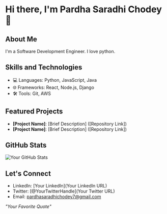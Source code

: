 # Hi there, I'm Pardha Saradhi Chodey 👋

## About Me
I'm a Software Development Engineer. I love python.

## Skills and Technologies
- 💻 Languages: Python, JavaScript, Java
- 🌐 Frameworks: React, Node.js, Django
- 🛠 Tools: Git, AWS

## Featured Projects
- **[Project Name]**: [Brief Description] ([Repository Link])
- **[Project Name]**: [Brief Description] ([Repository Link])

## GitHub Stats
![Your GitHub Stats](https://github-readme-stats.vercel.app/api?username=yourusername&show_icons=true)

## Let's Connect
- LinkedIn: [Your LinkedIn](Your LinkedIn URL)
- Twitter: [@YourTwitterHandle](Your Twitter URL)
- Email: [pardhasaradhichodey7@gmail.com](mailto:pardhasaradhichodey7@gmail.com)

*"Your Favorite Quote"*

